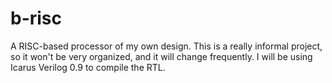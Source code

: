 # b-risc

A RISC-based processor of my own design. This is a really informal
project, so it won't be very organized, and it will change frequently.
I will be using Icarus Verilog 0.9 to compile the RTL.
